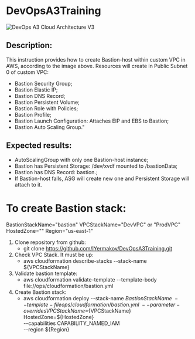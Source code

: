 # DevOpsA3Training
![DevOps A3 Cloud Architecture V3](https://user-images.githubusercontent.com/37980289/66839106-91055e80-ef6e-11e9-9b8a-6984fabf60fa.png)

## Description:
This instruction provides how to create Bastion-host within custom VPC in AWS, according to the image above.
Resources will create in Public Subnet 0 of custom VPC:
  - Bastion Security Group;
  - Bastion Elastic IP;
  - Bastion DNS Record;
  - Bastion Persistent Volume;
  - Bastion Role with Policies;
  - Bastion Profile;
  - Bastion Launch Configuration: Attaches EIP and EBS to Bastion;
  - Bastion Auto Scaling Group."

## Expected results:
  - AutoScalingGroup with only one Bastion-host instance;
  - Bastion has Persistent Storage: /dev/xvdf mounted to /bastionData;
  - Bastion has DNS Record: bastion.<HostedZone>;
  - If Bastion-host falls, ASG will create new one and Persistent Storage will attach to it.

# To create Bastion stack:

   BastionStackName="bastion"
   VPCStackName="DevVPC" or "ProdVPC"
   HostedZone="<HostedZone>"
   Region="us-east-1"

1. Clone repository from github:
   - git clone https://github.com/IYermakov/DevOpsA3Training.git
2. Check VPC Stack. It must be up:
   - aws cloudformation describe-stacks --stack-name ${VPCStackName}
3. Validate bastion template:
   - aws cloudformation validate-template --template-body \
     file://ops/cloudformation/bastion.yml
4. Create Bastion stack:
   - aws cloudformation deploy --stack-name ${BastionStackName} \
                               --template-file ops/cloudformation/bastion.yml \
                               --parameter-overrides VPCStackName=${VPCStackName}  HostedZone=${HostedZone} \
                               --capabilities CAPABILITY_NAMED_IAM \
                               --region ${Region}
